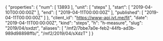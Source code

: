 {
  "properties": {
    "num": [
      13893
    ],
    "unit": [
      "steps"
    ],
    "start": [
      "2019-04-10T00:00:00Z"
    ],
    "end": [
      "2019-04-11T00:00:00Z"
    ],
    "published": [
      "2019-04-11T00:00:00Z"
    ]
  },
  "client_id": "https://www-api.jvt.me/fit",
  "date": "2019-04-11T00:00:00Z",
  "kind": "steps",
  "h": "h-measure",
  "slug": "2019/04/sxdzt",
  "aliases": [
    "/mf2/7bbe7a0e-feb2-44fb-ad3b-989d98898ffb/",
    "/mf2/2019/04/sXdzT"
  ]
}
